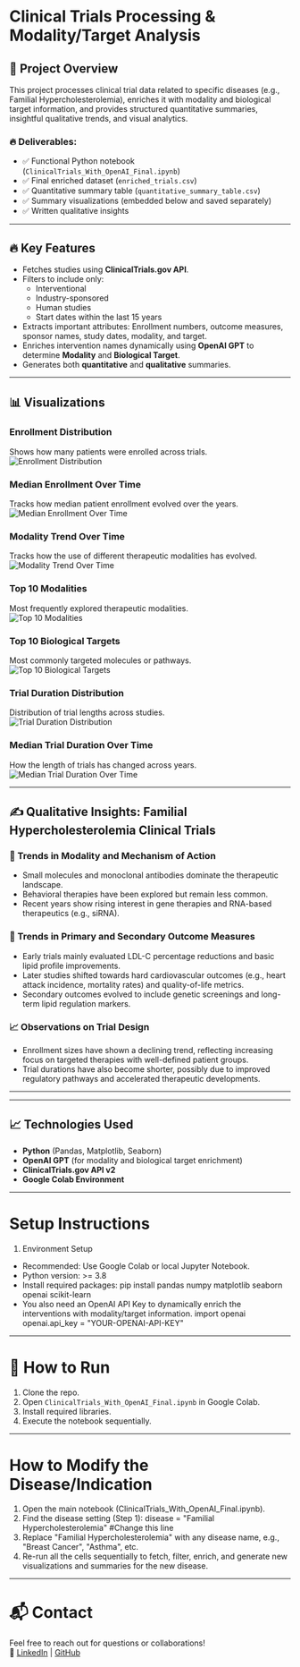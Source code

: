 # Clinical Trials Processing & Modality/Target Analysis

## 📑 Project Overview
This project processes clinical trial data related to specific diseases (e.g., Familial Hypercholesterolemia), enriches it with modality and biological target information, and provides structured quantitative summaries, insightful qualitative trends, and visual analytics.

### 🔥 Deliverables:
- ✅ Functional Python notebook (`ClinicalTrials_With_OpenAI_Final.ipynb`)
- ✅ Final enriched dataset (`enriched_trials.csv`)
- ✅ Quantitative summary table (`quantitative_summary_table.csv`)
- ✅ Summary visualizations (embedded below and saved separately)
- ✅ Written qualitative insights

---

## 🔥 Key Features
- Fetches studies using **ClinicalTrials.gov API**.
- Filters to include only:
  - Interventional
  - Industry-sponsored
  - Human studies
  - Start dates within the last 15 years
- Extracts important attributes: Enrollment numbers, outcome measures, sponsor names, study dates, modality, and target.
- Enriches intervention names dynamically using **OpenAI GPT** to determine **Modality** and **Biological Target**.
- Generates both **quantitative** and **qualitative** summaries.

---

## 📊 Visualizations

### Enrollment Distribution
Shows how many patients were enrolled across trials.  
![Enrollment Distribution](images/enrollment_distribution.png)

### Median Enrollment Over Time
Tracks how median patient enrollment evolved over the years.  
![Median Enrollment Over Time](images/median_enrollment_over_time.png)

### Modality Trend Over Time
Tracks how the use of different therapeutic modalities has evolved.  
![Modality Trend Over Time](images/modality_trend_over_time.png)

### Top 10 Modalities
Most frequently explored therapeutic modalities.  
![Top 10 Modalities](images/top_10_modalities.png)

### Top 10 Biological Targets
Most commonly targeted molecules or pathways.  
![Top 10 Biological Targets](images/top_10_targets.png)

### Trial Duration Distribution
Distribution of trial lengths across studies.  
![Trial Duration Distribution](images/trial_duration_distribution.png)

### Median Trial Duration Over Time
How the length of trials has changed across years.  
![Median Trial Duration Over Time](images/trial_duration_trend_over_time.png)

---

## ✍️ Qualitative Insights: Familial Hypercholesterolemia Clinical Trials

### 🔬 Trends in Modality and Mechanism of Action
- Small molecules and monoclonal antibodies dominate the therapeutic landscape.
- Behavioral therapies have been explored but remain less common.
- Recent years show rising interest in gene therapies and RNA-based therapeutics (e.g., siRNA).

### 🎯 Trends in Primary and Secondary Outcome Measures
- Early trials mainly evaluated LDL-C percentage reductions and basic lipid profile improvements.
- Later studies shifted towards hard cardiovascular outcomes (e.g., heart attack incidence, mortality rates) and quality-of-life metrics.
- Secondary outcomes evolved to include genetic screenings and long-term lipid regulation markers.

### 📈 Observations on Trial Design
- Enrollment sizes have shown a declining trend, reflecting increasing focus on targeted therapies with well-defined patient groups.
- Trial durations have also become shorter, possibly due to improved regulatory pathways and accelerated therapeutic developments.

---

---

## 📈 Technologies Used
- **Python** (Pandas, Matplotlib, Seaborn)
- **OpenAI GPT** (for modality and biological target enrichment)
- **ClinicalTrials.gov API v2**
- **Google Colab Environment**

---

# Setup Instructions

1. Environment Setup

- Recommended: Use Google Colab or local Jupyter Notebook.
- Python version: >= 3.8
- Install required packages: pip install pandas numpy matplotlib seaborn openai scikit-learn
- You also need an OpenAI API Key to dynamically enrich the interventions with modality/target information.
    import openai
  openai.api_key = "YOUR-OPENAI-API-KEY"

---

# 🚀 How to Run
1. Clone the repo.
2. Open `ClinicalTrials_With_OpenAI_Final.ipynb` in Google Colab.
3. Install required libraries.
4. Execute the notebook sequentially.

---
# How to Modify the Disease/Indication
1. Open the main notebook (ClinicalTrials_With_OpenAI_Final.ipynb).
2. Find the disease setting (Step 1):
   disease = "Familial Hypercholesterolemia"   #Change this line
3. Replace "Familial Hypercholesterolemia" with any disease name, e.g., "Breast Cancer", "Asthma", etc.
4. Re-run all the cells sequentially to fetch, filter, enrich, and generate new visualizations and summaries for the new disease.
---

# 📬 Contact
Feel free to reach out for questions or collaborations!  
🔗 [LinkedIn](https://www.linkedin.com/in/janhavipatil5/) | [GitHub](https://github.com/janhavi502)

